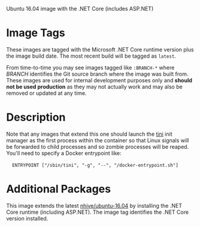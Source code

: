 Ubuntu 16.04 image with the .NET Core (includes ASP.NET)

# Image Tags

These images are tagged with the Microsoft .NET Core runtime version plus the image build date.  The most recent build will be tagged as `latest`.

From time-to-time you may see images tagged like `:BRANCH-*` where *BRANCH* identifies the Git source branch where the image was built from.  These images are used for internal development purposes only and **should not be used production** as they may not actually work and may also be removed or updated at any time.

# Description

Note that any images that extend this one should launch the [tini](https://github.com/krallin/tini) init manager as the first process within the container so that Linux signals will be forwarded to child processes and so zombie processes will be reaped.  You'll need to specify a Docker entrypoint like:

&nbsp;&nbsp;&nbsp;&nbsp;`ENTRYPOINT ["/sbin/tini", "-g", "--", "/docker-entrypoint.sh"]`

# Additional Packages

This image extends the latest [nhive/ubuntu-16.04](https://hub.docker.com/r/nhive/ubuntu-16.04/) by installing the .NET Core runtime (including ASP.NET).  The image tag identifies the .NET Core version installed.
